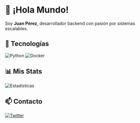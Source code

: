 # 👋 ¡Hola Mundo! 

Soy **Juan Pérez**, desarrollador backend con pasión por sistemas escalables.

## 🚀 Tecnologías

![Python](https://img.shields.io/badge/Python-3776AB?logo=python&logoColor=white)
![Docker](https://img.shields.io/badge/Docker-2496ED?logo=docker&logoColor=white)

## 📊 Mis Stats

![Estadísticas](https://github-readme-stats.vercel.app/api?username=tu-usuario&show_icons=true&theme=radical)

## 📫 Contacto

[![Twitter](https://img.shields.io/badge/Twitter-1DA1F2?logo=twitter)](https://twitter.com/tu-usuario)
